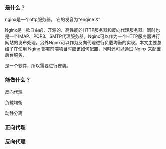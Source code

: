 

### 是什么？

nginx是一个http服务器。 它的发音为“engine X”

Nginx是一款自由的、开源的、高性能的HTTP服务器和反向代理服务器。同时也是一个IMAP、POP3、SMTP代理服务器。Nginx可以作为一个HTTP服务器进行网站的发布处理，另外Nginx可以作为反向代理进行负载均衡的实现。本文主要总结了在使用 Nginx 部署前端项目时应该如何配置，同时还可以通过 Nginx 来配置后台服务，

是一个软件，所以需要进行安装。

### 能做什么？

反向代理

负载均衡

动静分离

### 正向代理



### 反向代理
